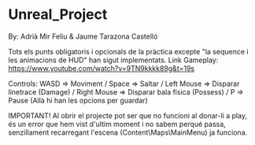 # Unreal_Project
By: Adrià Mir Feliu & Jaume Tarazona Castelló

Tots els punts obligatoris i opcionals de la pràctica excepte "la sequence i les animacions de HUD" han sigut implementats.
Link Gameplay: https://www.youtube.com/watch?v=9TN9kkkk89g&t=19s

Controls: WASD => Moviment / Space => Saltar / Left Mouse => Disparar linetrace (Damage) / Right Mouse => Disparar bala física (Possess) / P => Pause (Allà hi han les opcions per guardar)

IMPORTANT! Al obrir el projecte pot ser que no funcioni al donar-li a play, és un error que hem vist d'ultim moment i no sabem perqué passa, senzillament recarregant l'escena (Content\Maps\MainMenu) ja funciona.
